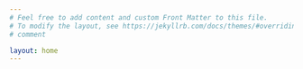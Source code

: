 ```yaml
---
# Feel free to add content and custom Front Matter to this file.
# To modify the layout, see https://jekyllrb.com/docs/themes/#overriding-theme-defaults
# comment

layout: home
---
```

